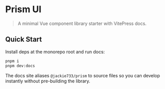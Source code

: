 # Prism UI

> A minimal Vue component library starter with VitePress docs.

## Quick Start

Install deps at the monorepo root and run docs:

```bash
pnpm i
pnpm dev:docs
```

The docs site aliases `@jackie733/prism` to source files so you can develop instantly without pre-building the library.

